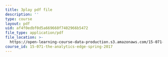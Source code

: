 ```yaml
---
title: 3play pdf file
description: ''
type: course
layout: pdf
uid: af4f0edbf0d5a669660f7402966b5472
file_type: application/pdf
file_location: >-
  https://open-learning-course-data-production.s3.amazonaws.com/15-071-the-analytics-edge-spring-2017/af4f0edbf0d5a669660f7402966b5472_4YP38f2u36E.pdf
course_id: 15-071-the-analytics-edge-spring-2017
---
```

